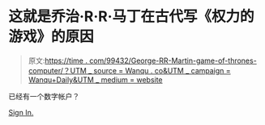 # 这就是乔治·R·R·马丁在古代写《权力的游戏》的原因

> 原文:[https://time . com/99432/George-RR-Martin-game-of-thrones-computer/？UTM _ source = Wanqu . co&UTM _ campaign = Wanqu+Daily&UTM _ medium = website](https://time.com/99432/george-rr-martin-game-of-thrones-computer/?utm_source=wanqu.co&utm_campaign=Wanqu+Daily&utm_medium=website)

已经有一个数字帐户？

[Sign In.](/login)